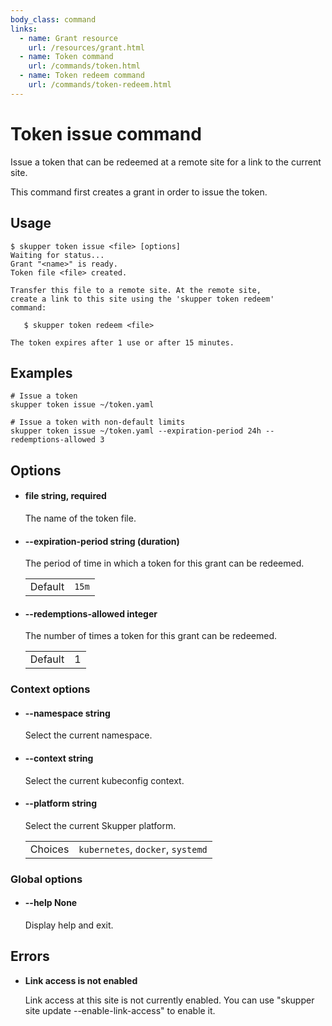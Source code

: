 ```yaml
---
body_class: command
links:
  - name: Grant resource
    url: /resources/grant.html
  - name: Token command
    url: /commands/token.html
  - name: Token redeem command
    url: /commands/token-redeem.html
---
```


# Token issue command

<section>

Issue a token that can be redeemed at a remote site for a
link to the current site.

This command first creates a grant in order to issue the
token.

</section>

<section>

## Usage

~~~ shell
$ skupper token issue <file> [options]
Waiting for status...
Grant "<name>" is ready.
Token file <file> created.

Transfer this file to a remote site. At the remote site,
create a link to this site using the 'skupper token redeem'
command:

   $ skupper token redeem <file>

The token expires after 1 use or after 15 minutes.
~~~

</section>

<section>

## Examples

~~~
# Issue a token
skupper token issue ~/token.yaml

# Issue a token with non-default limits
skupper token issue ~/token.yaml --expiration-period 24h --redemptions-allowed 3
~~~

</section>

<section>

## Options

- <h4 id="file">file <span class="option-info">string, required</span></h4>

  The name of the token file.

  
- <h4 id="expiration-period">--expiration-period <span class="option-info">string (duration)</span></h4>

  The period of time in which a token for this grant can
  be redeemed.

  | | |
  |-|-|
  | Default | `15m` |
  
- <h4 id="redemptions-allowed">--redemptions-allowed <span class="option-info">integer</span></h4>

  The number of times a token for this grant can be
  redeemed.

  | | |
  |-|-|
  | Default | 1 |
  
### Context options

- <h4 id="namespace">--namespace <span class="option-info">string</span></h4>

  Select the current namespace.

  
- <h4 id="context">--context <span class="option-info">string</span></h4>

  Select the current kubeconfig context.

  
- <h4 id="platform">--platform <span class="option-info">string</span></h4>

  Select the current Skupper platform.

  | | |
  |-|-|
  | Choices | `kubernetes`, `docker`, `systemd` |
  
### Global options

- <h4 id="help">--help <span class="option-info">None</span></h4>

  Display help and exit.

  
</section>

<section>

## Errors

- **Link access is not enabled**

  Link access at this site is not currently enabled.  You
  can use "skupper site update --enable-link-access" to
  enable it.

</section>
